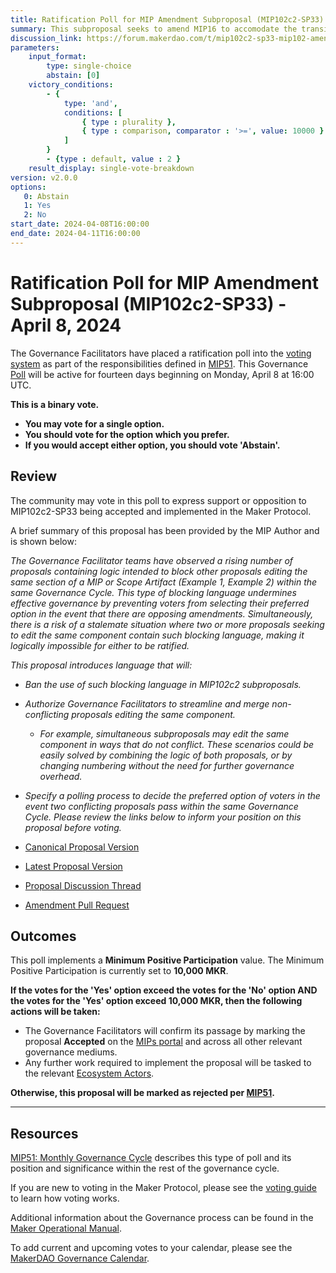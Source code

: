 ```yaml
---
title: Ratification Poll for MIP Amendment Subproposal (MIP102c2-SP33) - April 8, 2024
summary: This subproposal seeks to amend MIP16 to accomodate the transition from the Goerli Testnet network to different testing tools, among other updates.
discussion_link: https://forum.makerdao.com/t/mip102c2-sp33-mip102-amendment/23792
parameters:
    input_format:
        type: single-choice
        abstain: [0]
    victory_conditions:
        - {
            type: 'and',
            conditions: [
                { type : plurality },
                { type : comparison, comparator : '>=', value: 10000 }
            ]
        }
        - {type : default, value : 2 }
    result_display: single-vote-breakdown
version: v2.0.0
options:
   0: Abstain
   1: Yes
   2: No
start_date: 2024-04-08T16:00:00
end_date: 2024-04-11T16:00:00
---
```

# Ratification Poll for MIP Amendment Subproposal (MIP102c2-SP33) - April 8, 2024

The Governance Facilitators have placed a ratification poll into the [voting system](https://vote.makerdao.com/polling) as part of the responsibilities defined in [MIP51](https://mips.makerdao.com/mips/details/MIP51). This Governance [Poll](https://manual.makerdao.com/governance/governance-cycle/weekly-governance-cycle#weekly-governance-cycle-definitions-mip16c1) will be active for fourteen days beginning on Monday, April 8 at 16:00 UTC.

**This is a binary vote.**
- **You may vote for a single option.**
- **You should vote for the option which you prefer.**
- **If you would accept either option, you should vote 'Abstain'.**

## Review

The community may vote in this poll to express support or opposition to MIP102c2-SP33 being accepted and implemented in the Maker Protocol.

A brief summary of this proposal has been provided by the MIP Author and is shown below:

*The Governance Facilitator teams have observed a rising number of proposals containing logic intended to block other proposals editing the same section of a MIP or Scope Artifact (Example 1, Example 2) within the same Governance Cycle. This type of blocking language undermines effective governance by preventing voters from selecting their preferred option in the event that there are opposing amendments. Simultaneously, there is a risk of a stalemate situation where two or more proposals seeking to edit the same component contain such blocking language, making it logically impossible for either to be ratified.*

*This proposal introduces language that will:*

- *Ban the use of such blocking language in MIP102c2 subproposals.*
- *Authorize Governance Facilitators to streamline and merge non-conflicting proposals editing the same component.*
  - *For example, simultaneous subproposals may edit the same component in ways that do not conflict. These scenarios could be easily solved by combining the logic of both proposals, or by changing numbering without the need for further governance overhead.*
- *Specify a polling process to decide the preferred option of voters in the event two conflicting proposals pass within the same Governance Cycle.
Please review the links below to inform your position on this proposal before voting.*

- [Canonical Proposal Version](https://github.com/makerdao/mips/blob/f9aa8d1eb400f011f4194d80a2e01320bc9bbb10/MIP102/MIP102c2-Subproposals/MIP102c2-SP33.md)
- [Latest Proposal Version](https://mips.makerdao.com/mips/details/MIP102c2SP33)
- [Proposal Discussion Thread](https://forum.makerdao.com/t/mip102c2-sp33-mip102-amendment/23792)
- [Amendment Pull Request](https://github.com/makerdao/mips/pull/1064)

## Outcomes

This poll implements a **Minimum Positive Participation** value. The Minimum Positive Participation is currently set to **10,000 MKR**.

**If the votes for the 'Yes' option exceed the votes for the 'No' option AND the votes for the 'Yes' option exceed 10,000 MKR, then the following actions will be taken:**
- The Governance Facilitators will confirm its passage by marking the proposal **Accepted** on the [MIPs portal](https://mips.makerdao.com/mips/list) and across all other relevant governance mediums.
- Any further work required to implement the proposal will be tasked to the relevant [Ecosystem Actors](https://mips.makerdao.com/mips/details/MIP101#7-professional-actors).

**Otherwise, this proposal will be marked as rejected per [MIP51](https://mips.makerdao.com/mips/details/MIP51#mip51c2-ratification-poll).**

---

## Resources

[MIP51: Monthly Governance Cycle](https://mips.makerdao.com/mips/details/MIP51) describes this type of poll and its position and significance within the rest of the governance cycle.

If you are new to voting in the Maker Protocol, please see the [voting guide](https://manual.makerdao.com/governance/voting-in-makerdao/on-chain-governance) to learn how voting works.

Additional information about the Governance process can be found in the [Maker Operational Manual](https://manual.makerdao.com).

To add current and upcoming votes to your calendar, please see the [MakerDAO Governance Calendar](https://manual.makerdao.com/makerdao/calendars/governance-calendar).
